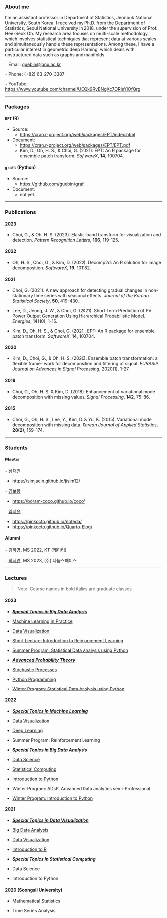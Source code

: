 
### About me

I'm an assistant professor in Department of Statistics, Jeonbuk National University, South Korea. I received my Ph.D. from the Department of Statistics, Seoul National University in 2018, under the supervision of Prof. Hee-Seok Oh. My research area focuses on multi-scale methodology, which involves statistical techniques that represent data at various scales and simultaneously handle these representations. Among these, I have a particular interest in geometric deep learning, which deals with unstructured data such as graphs and manifolds.

`-` Email: guebin@jbnu.ac.kr

`-` Phone: (+82) 63-270-3387

`-` YouTube: https://www.youtube.com/channel/UCQk9RyBNgXc7ORIsYlOfQrg

--- 

### Packages 

#### `EPT` (R)
- Source:
  - <https://cran.r-project.org/web/packages/EPT/index.html>
- Document:
  - <https://cran.r-project.org/web/packages/EPT/EPT.pdf>
  - Kim, D., Oh, H. S., & Choi, G. (2021). EPT: An R package for ensemble patch transform. *SoftwareX*, **14**, 100704.

#### `graft` (Python)
- Source:
  - <https://github.com/guebin/graft>
- Document:
  - not yet..

---

### Publications


#### 2023 

- Choi, G., & Oh, H. S. (2023). Elastic-band transform for visualization and detection. *Pattern Recognition Letters*, **166**, 119-125.

#### 2022 

- Oh, H. S., Choi, G., & Kim, D. (2022). Decomp2d: An R solution for image decomposition. *SoftwareX*, **19**, 101182.

#### 2021 

- Choi, G. (2021). A new approach for detecting gradual changes in non-stationary time series with seasonal effects. *Journal of the Korean Statistical Society*, **50**, 419-430. 

- Lee, D., Jeong, J. W., & Choi, G. (2021). Short Term Prediction of PV Power Output Generation Using Hierarchical Probabilistic Model. *Energies*, **14**(10), 1-15.

- Kim, D., Oh, H. S., & Choi, G. (2021). EPT: An R package for ensemble patch transform. *SoftwareX*, **14**, 100704.

#### 2020 

- Kim, D., Choi, G., & Oh, H. S. (2020). Ensemble patch transformation: a flexible frame- work for decomposition and filtering of signal. *EURASIP Journal on Advances in Signal Processing*, 2020(1), 1-27.

#### 2018 

- Choi, G., Oh, H. S. & Kim, D. (2018). Enhancement of variational mode decomposition with missing values. *Signal Processing*, **142**, 75–86.

#### 2015

- Choi, G., Oh, H. S., Lee, Y., Kim, D. & Yu, K. (2015). Variational mode decomposition with missing data. *Korean Journal of Applied Statistics*, **28(2)**, 159–174.

---

### Students

#### Master 

`-` [심재인](https://github.com/simjaein) 
- https://simjaein.github.io/jisim12/

`-` [김보람](https://github.com/boram-coco)
- https://boram-coco.github.io/coco/

`-` [임지윤](https://github.com/pinkocto) 
- https://pinkocto.github.io/noteda/
- https://pinkocto.github.io/Quarto-Blog/


#### Alumni 

`-` [김하영](https://github.com/kimha02), MS 2022, KT (케이티)

`-` [최서연](https://github.com/seoyeonc), MS 2023, (주) 나눔스페이스

---

### Lectures

> Note: Course names in bold italics are graduate classes

#### 2023 

- [***Special Topics in Big Data Analysis***](https://guebin.github.io/STBDA2023/)

- [Machine Learning in Practice](https://guebin.github.io/MP2023/)

- [Data Visualization](https://guebin.github.io/DV2023/)

- [Short Lecture: Introduction to Reinforcement Learning](https://guebin.github.io/RL2023SL/)

- [Summer Program: Statistical Data Analysis using Python](https://guebin.github.io/PP2023SUM/)

- [***Advanced Probability Theory***](https://guebin.github.io/AP2023/)

- [Stochastic Processes](https://guebin.github.io/SP2023/)

- [Python Programming](https://guebin.github.io/PP2023/)

- [Winter Program: Statistical Data Analysis using Python](https://guebin.github.io/IP2023WIN/)

#### 2022 

- [***Special Topics in Machine Learning***](https://guebin.github.io/STML2022/)

- [Data Visualization](https://guebin.github.io/DV2022/)

- [Deep Learning](https://guebin.github.io/DL2022/)

- Summer Program: Reinforcement Learning 

- [***Special Topics in Big Data Analysis***](https://guebin.github.io/STBDA2022/)

- [Data Science](https://guebin.github.io/DS2022/)

- [Statistical Computing](https://guebin.github.io/SC2022/)

- [Introduction to Python](https://guebin.github.io/IP2022/)

- Winter Program: ADsP, Advanced Data analytics semi-Professional 

- [Winter Program: Introduction to Python](https://guebin.github.io/IP2022WIN/)

#### 2021 

- [***Special Topics in Data Visualization***](https://guebin.github.io/STDV2021/)

- [Big Data Analysis](https://guebin.github.io/BDA2021/)

- [Data Visualization](https://guebin.github.io/DV2021/)

- [Introduction to R](https://guebin.github.io/IR2021/)

- ***Special Topics in Statistical Computing*** 

- Data Science 

- Introduction to Python 

#### 2020 (Soongsil University)

- Mathematical Statistics 

- Time Series Analysis 

<!---
guebin/guebin is a ✨ special ✨ repository because its `README.md` (this file) appears on your GitHub profile.
You can click the Preview link to take a look at your changes.
--->
